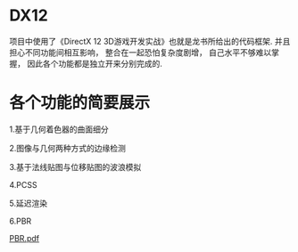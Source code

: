 # DX12
项目中使用了《DirectX 12 3D游戏开发实战》也就是龙书所给出的代码框架. 并且担心不同功能间相互影响， 整合在一起恐怕复杂度剧增， 自己水平不够难以掌握， 因此各个功能都是独立开来分别完成的.


# **各个功能的简要展示**  

1.基于几何着色器的曲面细分  

2.图像与几何两种方式的边缘检测

3.基于法线贴图与位移贴图的波浪模拟  

4.PCSS  

5.延迟渲染  

6.PBR  

[PBR.pdf](https://github.com/kaku-iwate/DX12/files/8569693/PBR.pdf)
